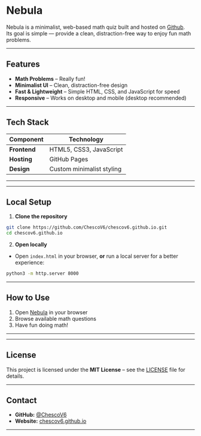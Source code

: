 # Nebula

Nebula is a minimalist, web-based math quiz built and hosted on [Github](https://chescov6.github.io).  
Its goal is simple — provide a clean, distraction-free way to enjoy fun math problems.

---

## Features

- **Math Problems** – Really fun!  
- **Minimalist UI** – Clean, distraction-free design  
- **Fast & Lightweight** – Simple HTML, CSS, and JavaScript for speed  
- **Responsive** – Works on desktop and mobile (desktop recommended)

---

## Tech Stack

| Component   | Technology |
|------------|------------|
| **Frontend** | HTML5, CSS3, JavaScript |
| **Hosting**  | GitHub Pages |
| **Design**   | Custom minimalist styling |

---

---

## Local Setup

1. **Clone the repository**  

```bash
git clone https://github.com/ChescoV6/chescov6.github.io.git
cd chescov6.github.io
````

2. **Open locally**

* Open `index.html` in your browser, **or** run a local server for a better experience:

```bash
python3 -m http.server 8000
```
---

## How to Use

1. Open [Nebula](https://chescov6.github.io) in your browser
2. Browse available math questions
3. Have fun doing math!

---

---

## License

This project is licensed under the **MIT License** – see the [LICENSE](LICENSE) file for details.

---

## Contact

* **GitHub:** [@ChescoV6](https://github.com/ChescoV6)
* **Website:** [chescov6.github.io](https://chescov6.github.io)

---
